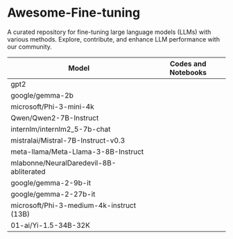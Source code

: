 # Awesome-Fine-tuning
A curated repository for fine-tuning large language models (LLMs) with various methods. Explore, contribute, and enhance LLM performance with our community.

| Model | Codes and Notebooks |
|----------|----------------------------------|
| gpt2 | |
| google/gemma-2b | |
| microsoft/Phi-3-mini-4k | |
| Qwen/Qwen2-7B-Instruct | |
| internlm/internlm2_5-7b-chat | |
| mistralai/Mistral-7B-Instruct-v0.3 |
| meta-llama/Meta-Llama-3-8B-Instruct | |
| mlabonne/NeuralDaredevil-8B-abliterated | |
| google/gemma-2-9b-it | |
| google/gemma-2-27b-it | |
| microsoft/Phi-3-medium-4k-instruct (13B) | |
| 01-ai/Yi-1.5-34B-32K | |
